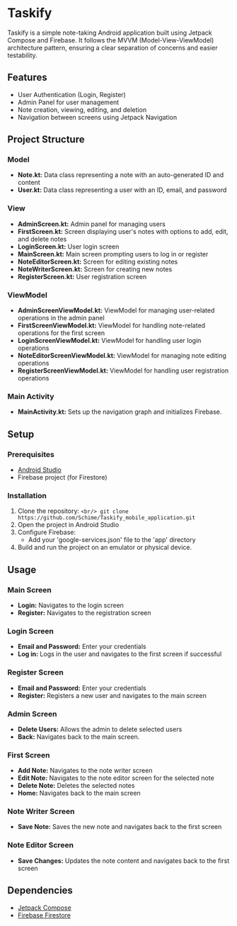 # Taskify
Taskify is a simple note-taking Android application built using Jetpack Compose and Firebase. It follows the MVVM (Model-View-ViewModel) architecture pattern, ensuring a clear separation of concerns and easier testability.

## Features
  - User Authentication (Login, Register)
  - Admin Panel for user management
  - Note creation, viewing, editing, and deletion
  - Navigation between screens using Jetpack Navigation

## Project Structure
### Model
  - **Note.kt:** Data class representing a note with an auto-generated ID and content
  - **User.kt:** Data class representing a user with an ID, email, and password
### View
  - **AdminScreen.kt:** Admin panel for managing users
  - **FirstScreen.kt:** Screen displaying user's notes with options to add, edit, and delete notes
  - **LoginScreen.kt:** User login screen
  - **MainScreen.kt:** Main screen prompting users to log in or register
  - **NoteEditorScreen.kt:** Screen for editing existing notes
  - **NoteWriterScreen.kt:** Screen for creating new notes
  - **RegisterScreen.kt:** User registration screen
### ViewModel
  - **AdminScreenViewModel.kt:** ViewModel for managing user-related operations in the admin panel
  - **FirstScreenViewModel.kt:** ViewModel for handling note-related operations for the first screen
  - **LoginScreenViewModel.kt:** ViewModel for handling user login operations
  - **NoteEditorScreenViewModel.kt:** ViewModel for managing note editing operations
  - **RegisterScreenViewModel.kt:** ViewModel for handling user registration operations
### Main Activity
  - **MainActivity.kt:** Sets up the navigation graph and initializes Firebase.

## Setup
### Prerequisites
  - [Android Studio](https://developer.android.com/studio)
  - Firebase project (for Firestore)
### Installation
  1. Clone the repository:
    ```<br/>
    git clone https://github.com/Schime/Taskify_mobile_application.git
    ```
  2. Open the project in Android Studio
  3. Configure Firebase:
     - Add your 'google-services.json' file to the 'app' directory
  4. Build and run the project on an emulator or physical device.

## Usage
### Main Screen
  - **Login:** Navigates to the login screen
  - **Register:** Navigates to the registration screen
### Login Screen
  - **Email and Password:** Enter your credentials
  - **Log in:** Logs in the user and navigates to the first screen if successful
### Register Screen
  - **Email and Password:** Enter your credentials
  - **Register:** Registers a new user and navigates to the main screen
### Admin Screen
  - **Delete Users:** Allows the admin to delete selected users
  - **Back:** Navigates back to the main screen.
### First Screen
  - **Add Note:** Navigates to the note writer screen
  - **Edit Note:** Navigates to the note editor screen for the selected note
  - **Delete Note:** Deletes the selected notes
  - **Home:** Navigates back to the main screen
### Note Writer Screen
  - **Save Note:** Saves the new note and navigates back to the first screen
### Note Editor Screen
  - **Save Changes:** Updates the note content and navigates back to the first screen

## Dependencies
  - [Jetpack Compose](https://developer.android.com/develop/ui/compose)
  - [Firebase Firestore](https://firebase.google.com/docs/firestore)



